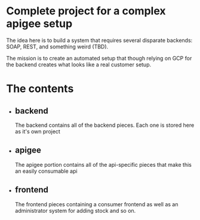 # Complete project for a complex apigee setup
The idea here is to build a system that requires several disparate backends: SOAP, REST, and something weird (TBD).

The mission is to create an automated setup that though relying on GCP for the backend creates what looks like a
real customer setup.

# The contents
* ## backend
  The backend contains all of the backend pieces. Each one is stored here as it's own project
* ## apigee
  The apigee portion contains all of the api-specific pieces that make this an easily consumable api
* ## frontend
  The frontend pieces containing a consumer frontend as well as an administrator system for adding stock and so on.
